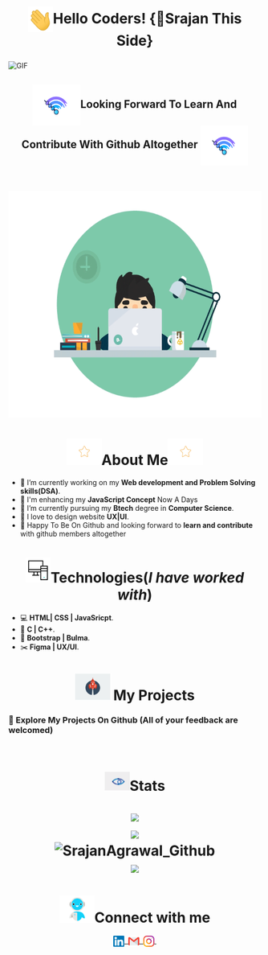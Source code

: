 <h1 align="center"> <img align="center" height="50px" width="50px"src="images/hello1.gif"><b>Hello Coders! </b>
{💖Srajan This Side}</h1>
<div>
  <img align="middle" alt="GIF" src="https://readme-typing-svg.herokuapp.com?lines=I'm+a+Developer;I'm+a++Student;I'm+a+Coder;I'm+a++Learner"/>
</div>

<h2 align="center"><img align="center" height="80px" width="95px" src="images/connect.gif"/>Looking Forward To Learn And Contribute With Github Altogether <img align="center" height="80px" width="95px" src="images/connect.gif"/></h2> <br>
<div align="center">
&nbsp;<img height="450px" src="images/background1.gif">
</div>

<!-- about me section -->
<p>
<h1 align="center"> <img width="70px"src="images/star.gif">About Me<img width="70px"src="images/star.gif"></h1>
        
- 🔭 I’m currently working on my **Web development and Problem Solving skills(DSA)**.
- 💢 I'm enhancing my **JavaScript Concept** Now A Days
- 🌱 I’m currently pursuing my **Btech** degree in **Computer Science**.
- 🤔 I love to design website **UX|UI**.
- 💝 Happy To Be On Github and looking forward to **learn and contribute** with github members altogether

</p>

<p>
    <h1 align="center"><img width="50px"src="images/computer.gif">Technologies(<i>I have worked with</i>)</h1>
    
- 💻 **HTML| CSS | JavaSricpt**.
- 🔧 **C | C++**.
- 🔨 **Bootstrap | Bulma**.
- ✂️ **Figma | UX/UI**.
</p>

<!-- project section  -->
<p>
<h1 align="center"> <img width="70px"src="images/projects.gif"> My Projects </h1>
<h3 align ="left"> 💫 Explore My Projects On Github (All of your feedback are welcomed)</h3> <br>

</p>

<p>
 <h1 align="center"><img width="50px"src="eyeanimation.gif">Stats</h>    
</p>

<!-- My Stats On Github  -->
<div align="center">
<img src="https://github-readme-stats.vercel.app/api?username=SrajanAgrawal&count_private=true&show_icons=true&theme=algolia">
</div>
<!-- My Contribution on Github  -->
<div align="center">
<img src="https://lostgirljourney-on-github.herokuapp.com/graph?username=SrajanAgrawal&theme=dracula&bg_color=000000&hide_border=true">
</div>
<!-- Streaks Stats on my github -->
<div align="center">
<img src = "https://github-readme-streak-stats.herokuapp.com?user=SrajanAgrawal&theme=radical&ring=DD2727&fire=DD2727&dates=DD6227&sideNums=176FC5&sideLabels=1E90FF" alt="SrajanAgrawal_Github"/>
</div>
<!-- Most Language Used -->
<div align="center">
<img src="https://github-readme-stats.vercel.app/api/top-langs/?username=SrajanAgrawal&show_icons=true&layout=compact&theme=algolia">
</div>

<!-- Connect With Me  -->
<h1 align="center"><img width="70" src="images/connect1.gif">Connect with me</h1>  
<p align = "center">
<a href="#">
      <img align="center" alt="@Linkedln" width="22px" src="images/linkedin.svg" />&nbsp;
 </a>
<a href="mailto:srajangarg8273@gmail.com">
      <img align="center" alt="@mail" width="22px" src="images/gmail.svg" />&nbsp;
</a>
   
<a href="#">
      <img align="center" alt="@Insta" width="22px" src="images/instagram.svg" />&nbsp;
</a>
</p>
<!--
**SrajanAgrawal/SrajanAgrawal** is a ✨ _special_ ✨ repository because its `README.md` (this file) appears on your GitHub profile.

Here are some ideas to get you started:

- 🔭 I’m currently working on ...
- 🌱 I’m currently learning ...
- 👯 I’m looking to collaborate on ...
- 🤔 I’m looking for help with ...
- 💬 Ask me about ...
- 📫 How to reach me: ...
- 😄 Pronouns: ...
- ⚡ Fun fact: ...
-->
